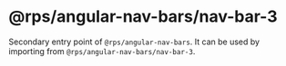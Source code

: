 # @rps/angular-nav-bars/nav-bar-3

Secondary entry point of `@rps/angular-nav-bars`. It can be used by importing from `@rps/angular-nav-bars/nav-bar-3`.
